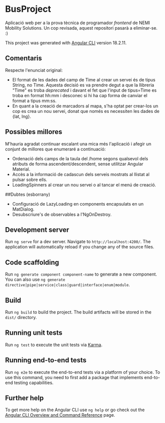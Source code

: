 # BusProject
Aplicació web per a la prova tècnica de programador _frontend_ de NEMI Mobility Solutions. Un cop revisada, aquest repositori pasarà a eliminar-se. :)

This project was generated with [Angular CLI](https://github.com/angular/angular-cli) version 18.2.11.

## Comentaris
Respecte l'enunciat original:
- El format de les dades del camp de Time al crear un servei és de tipus String, no Time. Aquesta decisió es va prendre degut a que la llibreria "Time" es troba _deprecated_ i davant el fet que l'input de tipus=Time es troba en format hh:mm i desconec si hi ha cap forma de canviar el format a tipus mm:ss.
- En quant a la creació de marcadors al mapa, s'ha optat per crear-los un cop es crea un nou servei, donat que només es necessiten les dades de {lat, lng}.

## Possibles millores
M'hauria agradat continuar escalant una mica més l'aplicació i afegir un conjunt de millores que enumeraré a continuació:
- Ordenació dels camps de la taula del /home segons qualsevol dels atributs de forma ascendent/descendent, sense utilitzar Angular Material.
- Accès a la informació de cadascun dels serveis mostrats al llistat al pulsar sobre ells.
- LoadingSpinners al crear un nou servei o al tancar el menú de creació.

##Dubtes (esborrany)
- Configuració de LazyLoading en components encapsulats en un MatDialog.
- Desubscriure's de observables a l'NgOnDestroy. 

## Development server

Run `ng serve` for a dev server. Navigate to `http://localhost:4200/`. The application will automatically reload if you change any of the source files.

## Code scaffolding

Run `ng generate component component-name` to generate a new component. You can also use `ng generate directive|pipe|service|class|guard|interface|enum|module`.

## Build

Run `ng build` to build the project. The build artifacts will be stored in the `dist/` directory.

## Running unit tests

Run `ng test` to execute the unit tests via [Karma](https://karma-runner.github.io).

## Running end-to-end tests

Run `ng e2e` to execute the end-to-end tests via a platform of your choice. To use this command, you need to first add a package that implements end-to-end testing capabilities.

## Further help

To get more help on the Angular CLI use `ng help` or go check out the [Angular CLI Overview and Command Reference](https://angular.dev/tools/cli) page.
